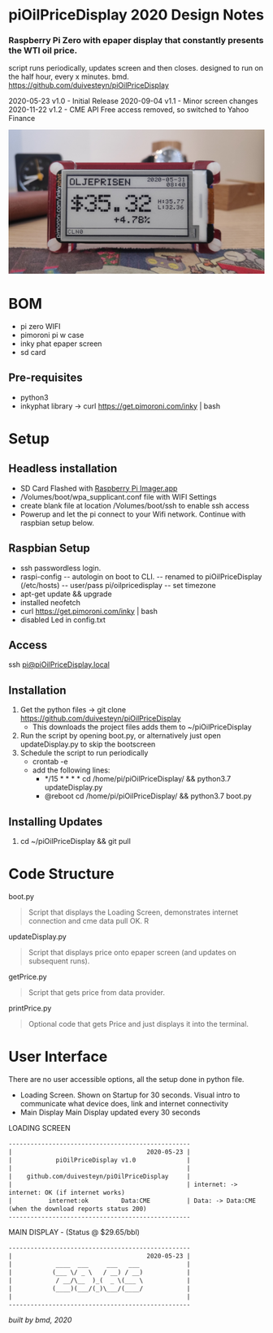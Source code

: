 # piOilPriceDisplay 2020 Design Notes
### Raspberry Pi Zero with epaper display that constantly presents the WTI oil price.
script runs periodically, updates screen and then closes.
designed to run on the half hour, every x minutes.
bmd.
https://github.com/duivesteyn/piOilPriceDisplay

2020-05-23 v1.0 - Initial Release
2020-09-04 v1.1 - Minor screen changes
2020-11-22 v1.2 - CME API Free access removed, so switched to Yahoo Finance

![Display Photo](README-OilPriceDisplay.jpg)

# BOM
- pi zero WIFI
- pimoroni pi w case
- inky phat epaper screen
- sd card
 
## Pre-requisites
- python3
- inkyphat library -> curl https://get.pimoroni.com/inky | bash

# Setup
## Headless installation
- SD Card Flashed with [Raspberry Pi Imager.app](https://www.raspberrypi.org/blog/raspberry-pi-imager-imaging-utility/)
- /Volumes/boot/wpa_supplicant.conf file with WIFI Settings
- create blank file at location /Volumes/boot/ssh to enable ssh access
- Powerup and let the pi connect to your Wifi network. Continue with raspbian setup below.

## Raspbian Setup
- ssh passwordless login. 
- raspi-config
-- autologin on boot to CLI.
-- renamed to piOilPriceDisplay (/etc/hosts)
-- user/pass pi/oilpricedisplay
-- set timezone
- apt-get update && upgrade
- installed neofetch
- curl https://get.pimoroni.com/inky | bash
- disabled Led in config.txt

## Access
ssh pi@piOilPriceDisplay.local
 
## Installation
1. Get the python files -> git clone https://github.com/duivesteyn/piOilPriceDisplay    
	* This downloads the project files adds them to ~/piOilPriceDisplay
2. Run the script by opening boot.py, or alternatively just open updateDisplay.py to skip the bootscreen
3. Schedule the script to run periodically
	* crontab -e
	* add the following lines:
		* */15 * * * * cd /home/pi/piOilPriceDisplay/ && python3.7 updateDisplay.py
		* @reboot cd /home/pi/piOilPriceDisplay/ && python3.7 boot.py

## Installing Updates
1. cd ~/piOilPriceDisplay && git pull

# Code Structure 
boot.py
> Script that displays the Loading Screen, demonstrates internet connection and cme data pull OK. R
	
updateDisplay.py 
> Script that displays price onto epaper screen (and updates on subsequent runs).

getPrice.py
> Script that gets price from data provider.

printPrice.py 
> Optional code that gets Price and just displays it into the terminal.

# User Interface
There are no user accessible options, all the setup done in python file.

- Loading Screen. 	Shown on Startup for 30 seconds. Visual intro to communicate what device does, link and internet connectivity
- Main Display 		Main Display updated every 30 seconds

LOADING SCREEN

    --------------------------------------------------
    |                                     2020-05-23 |
    |            piOilPriceDisplay v1.0              |
    |                                                |
    |    github.com/duivesteyn/piOilPriceDisplay     |
    |                                                | internet: -> internet: OK (if internet works)		
    |          internet:ok         Data:CME          | Data: -> Data:CME         (when the download reports status 200)
    --------------------------------------------------

MAIN DISPLAY - (Status @ $29.65/bbl)

    --------------------------------------------------
    |                                     2020-05-23 | 
    |            ____  ___     ___   ___             |
    |           (___ \/ _ \   / __) / __)            |
    |            / __/\__  )_(  _ \(___ \            |
    |           (____)(___/(_)\___/(____/            |
    |                                                |
    --------------------------------------------------



*built by bmd, 2020*


